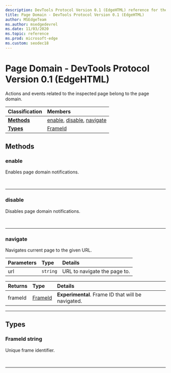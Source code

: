 ```yaml
---
description: DevTools Protocol Version 0.1 (EdgeHTML) reference for the Page Domain. Actions and events related to the inspected page belong to the page domain.
title: Page Domain - DevTools Protocol Version 0.1 (EdgeHTML)
author: MSEdgeTeam
ms.author: msedgedevrel
ms.date: 11/03/2020
ms.topic: reference
ms.prod: microsoft-edge
ms.custom: seodec18
---
```

# Page Domain - DevTools Protocol Version 0.1 (EdgeHTML)  

Actions and events related to the inspected page belong to the page domain.  

| Classification | Members |  
|:--- |:--- |  
| [**Methods**](#methods) | [enable](#enable), [disable](#disable), [navigate](#navigate) |  
| [**Types**](#types) | [FrameId](#frameid) |  

## Methods  

### enable  

Enables page domain notifications.  

&nbsp;  

---  

### disable  

Disables page domain notifications.  

&nbsp;  

---  

### navigate  

Navigates current page to the given URL.  

| Parameters | Type | Details |  
|:--- |:--- |:--- |  
| url | `string` | URL to navigate the page to. |  

| Returns | Type | Details |  
|:--- |:--- |:--- |  
| frameId | [FrameId](#frameid) | **Experimental**.  Frame ID that will be navigated. |  

---  

## Types  

### FrameId string  

<a name="frameid"></a>  

Unique frame identifier.  

&nbsp;  

---  

